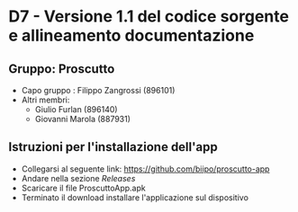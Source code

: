 # D7 - Versione 1.1 del codice sorgente e allineamento documentazione

## Gruppo: Proscutto

- Capo gruppo : Filippo Zangrossi (896101)
- Altri membri:
    - Giulio Furlan (896140)
    - Giovanni Marola (887931)

## Istruzioni per l'installazione dell'app

- Collegarsi al seguente link: https://github.com/biipo/proscutto-app
- Andare nella sezione *Releases*
- Scaricare il file ProscuttoApp.apk
- Terminato il download installare l'applicazione sul dispositivo
